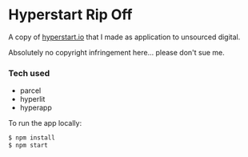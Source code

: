 
# Hyperstart Rip Off
A copy of [hyperstart.io](https://hyperstart.io) that I made as application to unsourced digital.

Absolutely no copyright infringement here... please don't sue me.

### Tech used
  - parcel
  - hyperlit
  - hyperapp



To run the app locally:

```sh
$ npm install
$ npm start
```
